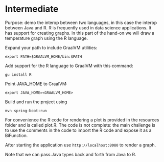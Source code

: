 # Intermediate

Purpose: demo the interop between two languages, in this case the interop between Java and R. R is frequently used in data science applications. 
It has support for creating graphs. In this part of the hand-on we will draw a temperature graph using the R language.

Expand your path to include GraalVM utilities:

``export PATH=$GRAALVM_HOME/bin:$PATH``

Add support for the R language to GraalVM with this command:

``gu install R``

Point JAVA_HOME to GraalVM:

``export JAVA_HOME=<GRAALVM_HOME>``

Build and run the project using

``mvn spring-boot:run``

For convenience the R code for rendering a plot is provided in the resources folder and is called plot.R. The code is not complete: the main challenge is to use the comments in the code to import the R code and expose it as a BiFunction.

After starting the application use
``http://localhost:8080``
to render a graph.

Note that we can pass Java types back and forth from Java to R.





